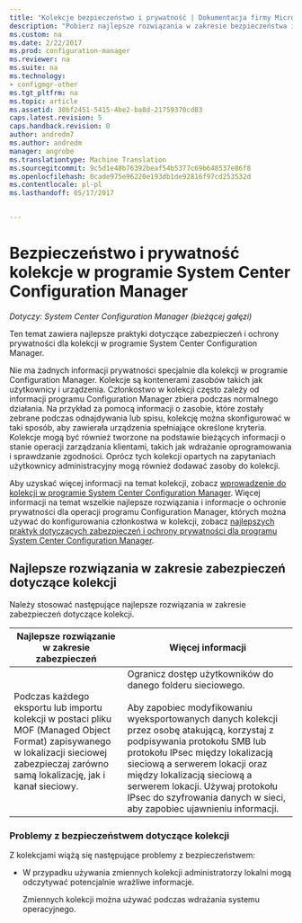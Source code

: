 ```yaml
---
title: "Kolekcje bezpieczeństwo i prywatność | Dokumentacja firmy Microsoft"
description: "Pobierz najlepsze rozwiązania w zakresie bezpieczeństwa i ochrony prywatności w kolekcji w programie System Center Configuration Manager."
ms.custom: na
ms.date: 2/22/2017
ms.prod: configuration-manager
ms.reviewer: na
ms.suite: na
ms.technology:
- configmgr-other
ms.tgt_pltfrm: na
ms.topic: article
ms.assetid: 30bf2451-5415-4be2-ba8d-21759370cd83
caps.latest.revision: 5
caps.handback.revision: 0
author: andredm7
ms.author: andredm
manager: angrobe
ms.translationtype: Machine Translation
ms.sourcegitcommit: 9c5d1e48b76392beaf54b5377c69b648537e86f8
ms.openlocfilehash: 0cade975e96220e193db1de92816f97cd253532d
ms.contentlocale: pl-pl
ms.lasthandoff: 05/17/2017


---
```

# <a name="security-and-privacy-for-collections-in-system-center-configuration-manager"></a>Bezpieczeństwo i prywatność kolekcje w programie System Center Configuration Manager

*Dotyczy: System Center Configuration Manager (bieżącej gałęzi)*

Ten temat zawiera najlepsze praktyki dotyczące zabezpieczeń i ochrony prywatności dla kolekcji w programie System Center Configuration Manager.  

 Nie ma żadnych informacji prywatności specjalnie dla kolekcji w programie Configuration Manager. Kolekcje są kontenerami zasobów takich jak użytkownicy i urządzenia. Członkostwo w kolekcji często zależy od informacji programu Configuration Manager zbiera podczas normalnego działania. Na przykład za pomocą informacji o zasobie, które zostały zebrane podczas odnajdywania lub spisu, kolekcję można skonfigurować w taki sposób, aby zawierała urządzenia spełniające określone kryteria. Kolekcje mogą być również tworzone na podstawie bieżących informacji o stanie operacji zarządzania klientami, takich jak wdrażanie oprogramowania i sprawdzanie zgodności. Oprócz tych kolekcji opartych na zapytaniach użytkownicy administracyjny mogą również dodawać zasoby do kolekcji.  

 Aby uzyskać więcej informacji na temat kolekcji, zobacz [wprowadzenie do kolekcji w programie System Center Configuration Manager](../../../../core/clients/manage/collections/introduction-to-collections.md). Więcej informacji na temat wszelkie najlepsze rozwiązania i informacje o ochronie prywatności dla operacji programu Configuration Manager, których można używać do konfigurowania członkostwa w kolekcji, zobacz [najlepszych praktyk dotyczących zabezpieczeń i ochrony prywatności dla programu System Center Configuration Manager](../../../../core/plan-design/security/security-best-practices-and-privacy-information.md).  

## <a name="security-best-practices-for-collections"></a>Najlepsze rozwiązania w zakresie zabezpieczeń dotyczące kolekcji  
 Należy stosować następujące najlepsze rozwiązania w zakresie zabezpieczeń dotyczące kolekcji.  

|Najlepsze rozwiązanie w zakresie zabezpieczeń|Więcej informacji|  
|----------------------------|----------------------|  
|Podczas każdego eksportu lub importu kolekcji w postaci pliku MOF (Managed Object Format) zapisywanego w lokalizacji sieciowej zabezpieczaj zarówno samą lokalizację, jak i kanał sieciowy.|Ogranicz dostęp użytkowników do danego folderu sieciowego.<br /><br /> Aby zapobiec modyfikowaniu wyeksportowanych danych kolekcji przez osobę atakującą, korzystaj z podpisywania protokołu SMB lub protokołu IPsec między lokalizacją sieciową a serwerem lokacji oraz między lokalizacją sieciową a serwerem lokacji. Używaj protokołu IPsec do szyfrowania danych w sieci, aby zapobiec ujawnieniu informacji.|  

### <a name="security-issues-for-collections"></a>Problemy z bezpieczeństwem dotyczące kolekcji  
 Z kolekcjami wiążą się następujące problemy z bezpieczeństwem:  

-   W przypadku używania zmiennych kolekcji administratorzy lokalni mogą odczytywać potencjalnie wrażliwe informacje.  

     Zmiennych kolekcji można używać podczas wdrażania systemu operacyjnego.  

